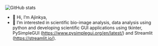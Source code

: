 ![GitHub stats](https://github-readme-stats.vercel.app/api?username=ajinkya-kulkarni&count_private=true&include_all_commits=true)

- 👋 Hi, I’m Ajinkya, 
- 👀 I’m interested in scientific bio-image analysis, data analysis using python and developing scientific GUI applications using tkinter, PySimpleGUI (https://www.pysimplegui.org/en/latest/) and Streamlit (https://streamlit.io/).

<!----
ajinkya-kulkarni/ajinkya-kulkarni is a ✨ special ✨ repository because its `README.md` (this file) appears on your GitHub profile.
You can click the Preview link to take a look at your changes.
---->
